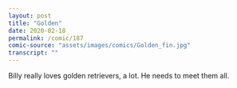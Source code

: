 ```yaml
---
layout: post
title: "Golden"
date: 2020-02-18
permalink: /comic/187
comic-source: "assets/images/comics/Golden_fin.jpg"
transcript: ""
---
```


Billy really loves golden retrievers, a lot. He needs to meet them all.
